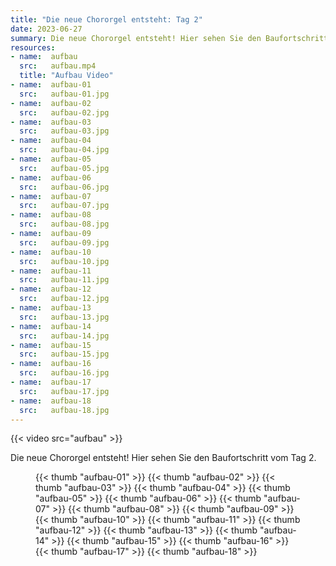 ```yaml
---
title: "Die neue Chororgel entsteht: Tag 2"
date: 2023-06-27
summary: Die neue Chororgel entsteht! Hier sehen Sie den Baufortschritt vom Tag 2.
resources:
- name:  aufbau
  src:   aufbau.mp4
  title: "Aufbau Video"
- name:  aufbau-01
  src:   aufbau-01.jpg
- name:  aufbau-02
  src:   aufbau-02.jpg
- name:  aufbau-03
  src:   aufbau-03.jpg
- name:  aufbau-04
  src:   aufbau-04.jpg
- name:  aufbau-05
  src:   aufbau-05.jpg
- name:  aufbau-06
  src:   aufbau-06.jpg
- name:  aufbau-07
  src:   aufbau-07.jpg
- name:  aufbau-08
  src:   aufbau-08.jpg
- name:  aufbau-09
  src:   aufbau-09.jpg
- name:  aufbau-10
  src:   aufbau-10.jpg
- name:  aufbau-11
  src:   aufbau-11.jpg
- name:  aufbau-12
  src:   aufbau-12.jpg
- name:  aufbau-13
  src:   aufbau-13.jpg
- name:  aufbau-14
  src:   aufbau-14.jpg
- name:  aufbau-15
  src:   aufbau-15.jpg
- name:  aufbau-16
  src:   aufbau-16.jpg
- name:  aufbau-17
  src:   aufbau-17.jpg
- name:  aufbau-18
  src:   aufbau-18.jpg
---
```


{{< video src="aufbau" >}}

Die neue Chororgel entsteht! Hier sehen Sie den Baufortschritt vom Tag 2.

<figure class="gallery">

{{< thumb "aufbau-01" >}}
{{< thumb "aufbau-02" >}}
{{< thumb "aufbau-03" >}}
{{< thumb "aufbau-04" >}}
{{< thumb "aufbau-05" >}}
{{< thumb "aufbau-06" >}}
{{< thumb "aufbau-07" >}}
{{< thumb "aufbau-08" >}}
{{< thumb "aufbau-09" >}}
{{< thumb "aufbau-10" >}}
{{< thumb "aufbau-11" >}}
{{< thumb "aufbau-12" >}}
{{< thumb "aufbau-13" >}}
{{< thumb "aufbau-14" >}}
{{< thumb "aufbau-15" >}}
{{< thumb "aufbau-16" >}}
{{< thumb "aufbau-17" >}}
{{< thumb "aufbau-18" >}}

</figure>
